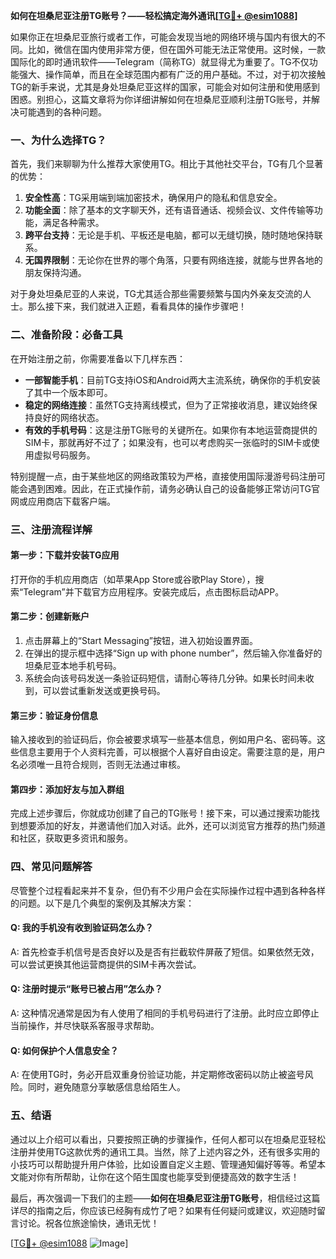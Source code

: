 **如何在坦桑尼亚注册TG账号？——轻松搞定海外通讯[[TG💪+ @esim1088](https://t.me/s/esim1088)]**

如果你正在坦桑尼亚旅行或者工作，可能会发现当地的网络环境与国内有很大的不同。比如，微信在国内使用非常方便，但在国外可能无法正常使用。这时候，一款国际化的即时通讯软件——Telegram（简称TG）就显得尤为重要了。TG不仅功能强大、操作简单，而且在全球范围内都有广泛的用户基础。不过，对于初次接触TG的新手来说，尤其是身处坦桑尼亚这样的国家，可能会对如何注册和使用感到困惑。别担心，这篇文章将为你详细讲解如何在坦桑尼亚顺利注册TG账号，并解决可能遇到的各种问题。

### 一、为什么选择TG？

首先，我们来聊聊为什么推荐大家使用TG。相比于其他社交平台，TG有几个显著的优势：

1. **安全性高**：TG采用端到端加密技术，确保用户的隐私和信息安全。
2. **功能全面**：除了基本的文字聊天外，还有语音通话、视频会议、文件传输等功能，满足各种需求。
3. **跨平台支持**：无论是手机、平板还是电脑，都可以无缝切换，随时随地保持联系。
4. **无国界限制**：无论你在世界的哪个角落，只要有网络连接，就能与世界各地的朋友保持沟通。

对于身处坦桑尼亚的人来说，TG尤其适合那些需要频繁与国内外亲友交流的人士。那么接下来，我们就进入正题，看看具体的操作步骤吧！

### 二、准备阶段：必备工具

在开始注册之前，你需要准备以下几样东西：

- **一部智能手机**：目前TG支持iOS和Android两大主流系统，确保你的手机安装了其中一个版本即可。
- **稳定的网络连接**：虽然TG支持离线模式，但为了正常接收消息，建议始终保持良好的网络状态。
- **有效的手机号码**：这是注册TG账号的关键所在。如果你有本地运营商提供的SIM卡，那就再好不过了；如果没有，也可以考虑购买一张临时的SIM卡或使用虚拟号码服务。

特别提醒一点，由于某些地区的网络政策较为严格，直接使用国际漫游号码注册可能会遇到困难。因此，在正式操作前，请务必确认自己的设备能够正常访问TG官网或应用商店下载客户端。

### 三、注册流程详解

#### 第一步：下载并安装TG应用

打开你的手机应用商店（如苹果App Store或谷歌Play Store），搜索“Telegram”并下载官方应用程序。安装完成后，点击图标启动APP。

#### 第二步：创建新账户

1. 点击屏幕上的“Start Messaging”按钮，进入初始设置界面。
2. 在弹出的提示框中选择“Sign up with phone number”，然后输入你准备好的坦桑尼亚本地手机号码。
3. 系统会向该号码发送一条验证码短信，请耐心等待几分钟。如果长时间未收到，可以尝试重新发送或更换号码。

#### 第三步：验证身份信息

输入接收到的验证码后，你会被要求填写一些基本信息，例如用户名、密码等。这些信息主要用于个人资料完善，可以根据个人喜好自由设定。需要注意的是，用户名必须唯一且符合规则，否则无法通过审核。

#### 第四步：添加好友与加入群组

完成上述步骤后，你就成功创建了自己的TG账号！接下来，可以通过搜索功能找到想要添加的好友，并邀请他们加入对话。此外，还可以浏览官方推荐的热门频道和社区，获取更多资讯和服务。

### 四、常见问题解答

尽管整个过程看起来并不复杂，但仍有不少用户会在实际操作过程中遇到各种各样的问题。以下是几个典型的案例及其解决方案：

#### Q: 我的手机没有收到验证码怎么办？
A: 首先检查手机信号是否良好以及是否有拦截软件屏蔽了短信。如果依然无效，可以尝试更换其他运营商提供的SIM卡再次尝试。

#### Q: 注册时提示“账号已被占用”怎么办？
A: 这种情况通常是因为有人使用了相同的手机号码进行了注册。此时应立即停止当前操作，并尽快联系客服寻求帮助。

#### Q: 如何保护个人信息安全？
A: 在使用TG时，务必开启双重身份验证功能，并定期修改密码以防止被盗号风险。同时，避免随意分享敏感信息给陌生人。

### 五、结语

通过以上介绍可以看出，只要按照正确的步骤操作，任何人都可以在坦桑尼亚轻松注册并使用TG这款优秀的通讯工具。当然，除了上述内容之外，还有很多实用的小技巧可以帮助提升用户体验，比如设置自定义主题、管理通知偏好等等。希望本文能对你有所帮助，让你在这个陌生国度也能享受到便捷高效的数字生活！

最后，再次强调一下我们的主题——**如何在坦桑尼亚注册TG账号**，相信经过这篇详尽的指南之后，你应该已经胸有成竹了吧？如果有任何疑问或建议，欢迎随时留言讨论。祝各位旅途愉快，通讯无忧！

[[TG💪+ @esim1088](https://t.me/s/esim1088) ![Image](https://i.postimg.cc/4NQfJmqS/Snipaste-2025-05-13-00-14-12.png)]